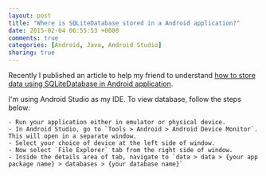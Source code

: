 ```yaml
---
layout: post
title: "Where is SQLiteDatabase stored in a Android application?"
date: 2015-02-04 06:55:53 +0000
comments: true
categories: [Android, Java, Android Studio]
sharing: true
---
```


Recently I published an article to help my friend to understand [how to store data using SQLiteDatabase in Android application](http://siddharth-pandey.github.io/blog/2015/01/28/how-to-store-data-using-sqlitedatabase-in-android-application/).

<!-- more -->

I'm using Android Studio as my IDE. To view database, follow the steps below:

    - Run your application either in emulator or physical device.
    - In Android Studio, go to `Tools > Android > Android Device Monitor`. This will open in a separate window.
    - Select your choice of device at the left side of window.
    - Now select `File Explorer` tab from the right side of window.
    - Inside the details area of tab, navigate to `data > data > {your app package name} > databases > {your database name}`
